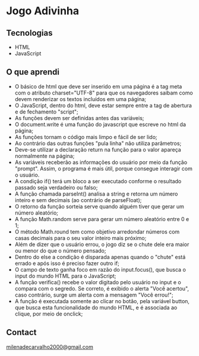 # Jogo Adivinha
## Tecnologias 
- HTML
- JavaScript

## O que aprendi 
- O básico de html que deve ser inserido em uma página é a tag meta com o atributo charset="UTF-8" para que os navegadores saibam como devem renderizar os textos incluídos em uma página;
- O JavaScript, dentro do html, deve estar sempre entre a tag de abertura e de fechamento "script";
- As funções devem ser definidas antes das variáveis;
- O document.write é uma função do javascript que escreve no html da página;
- As funções tornam o código mais limpo e fácil de ser lido;
- Ao contrário das outras funções "pula linha" não utiliza parâmetros;
- Deve-se utilizar a declaração return na função para o valor apareça normalmente na página;
- As variáveis receberão as informações do usuário por meio da função "prompt". Assim, o programa é mais útil, porque consegue interagir com o usuário.
- A condição if() terá um bloco a ser executado conforme o resultado passado seja verdadeiro ou falso;
- A função chamada parseInt() analisa a string e retorna um número inteiro e sem decimais (ao contrário de parseFloat);
- O retorno da função sorteia serve quando alguém tiver que gerar um número aleatório;
- A função Math.random serve para gerar um número aleatório entre 0 e 1;
- O método Math.round tem como objetivo arredondar números com casas decimais para o seu valor inteiro mais próximo;
- Além de dizer que o usuário errou, o jogo diz se o chute dele era maior ou menor do que o número pensado;
- Dentro do else a condição é disparada apenas quando o "chute" está errado e após isso é preciso fazer outro if;
- O campo de texto ganha foco em razão do input.focus(), que busca o input do mundo HTML para o JavaScript;
- A função verifica() recebe o valor digitado pelo usuário no input e o compara com o segredo. Se correto, é exibido o alerta "Você acertou", caso contrário, surge um alerta com a mensagem "Você errou!";
- A função é executada somente ao clicar no botão, pela variável button, que busca esta funcionalidade do mundo HTML, e é associada ao clique, por meio de onclick;





## Contact
milenadecarvalho2000@gmail.com
